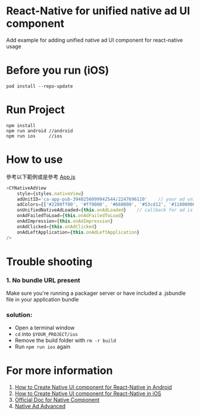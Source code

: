 
# React-Native for unified native ad UI component 

Add example for adding unified native ad UI component for react-native usage

# Before you run (iOS)
```shell
pod install --repo-update
```

# Run Project
```shell
npm install
npm run android //android
npm run ios     //ios
```

# How to use
參考以下範例或是參考 [App.js](https://github.com/newman-chen/react-native-unified-native-ad-sample/blob/master/App.js)
```javascript
<CYNativeAdView
    style={styles.nativeView} 
    adUnitID='ca-app-pub-3940256099942544/2247696110'    // your ad unit id
    adColors={['#2200ff00', '#ff0000', '#660000', '#53cd12', '#11000000']}    // color sets
    onUnifiedNativeAdLoaded={this.onAdLoaded}    // callback for ad is loaded
    onAdFailedToLoad={this.onAdFailedToLoad}
    onAdImpression={this.onAdImpression}
    onAdClicked={this.onAdClicked}
    onAdLeftApplication={this.onAdLeftApplication}
/>
```

# Trouble shooting
### 1. No bundle URL present
Make sure you're running a packager server or have included a .jsbundle file in your application bundle

### solution:
- Open a terminal window
- ```cd``` into ```$YOUR_PROJECT/ios```
- Remove the build folder with ```rm -r build```
- Run ```npm run ios``` again



# For more information
1. [How to Create Native UI component for React-Native in Android](https://medium.com/p/ce198854ba22/)
2. [How to Create Native UI component for React-Native in iOS](https://medium.com/p/ce198854ba22/)
3. [Official Doc for Native Component](https://facebook.github.io/react-native/docs/native-components-android.html)
4. [Native Ad Advanced](https://developers.google.com/admob/android/native-unified)
